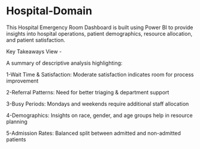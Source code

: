 # Hospital-Domain
This Hospital Emergency Room Dashboard is built using Power BI to provide insights into hospital operations, patient demographics, resource allocation, and patient satisfaction.

Key Takeaways View -

A summary of descriptive analysis highlighting:

1-Wait Time & Satisfaction:
Moderate satisfaction indicates room for process improvement

2-Referral Patterns:
Need for better triaging & department support

3-Busy Periods:
Mondays and weekends require additional staff allocation

4-Demographics:
Insights on race, gender, and age groups help in resource planning

5-Admission Rates:
Balanced split between admitted and non-admitted patients
